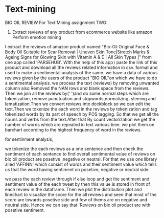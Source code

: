 # Text-mining
BIO OIL REVIEW 
For Text Mining assignment TWO:

1) Extract reviews of any product from ecommerce website like amazon Perform emotion mining

I extract the reviews of amazon product named "Bio-Oil Original Face & Body Oil Suitable for Scar Removal | Uneven Skin Tone|Stretch Marks & Ageing Signs for Glowing Skin with Vitamin A & E | All Skin Types |" from one app called 'PARSEHUB'.
WIth the help of this app i paste the link of this product and download all the reviews related information in csv. format and used to make a sentimental analysis of the same.
we have a data of various reviews given by the users of the product "BIO OIL"on  which we have to do a sentimental analysis. we process the text (reviews) by removing unwanted column also Removed the NAN rows and blank space from the reviews. Then we join all the reviews by(' ')and do some normal steps which are tokenization, remove punctuation and stopwords,normalizing, steming and lematization.Then we convert reviews into dockblock so we can edit the text.Then we tokenize the each word in the reviews by tokenization and tag tokenized words by its part of speech by POS tagging. So that we get all the nouns and verbs from the text.After that By count vectorization we get the number of words which are repeated in text various time. we plot them on barchart according to the highest frequency of word in the reviews. 

for sentinment analysis,

we tokenize the each reviews as a one sentence and then check the sentiment of each sentence to find overall sentimental value of reviews on bio oil product are posetive ,negative or neutral. For that we use one library alled 'AFFINN' which consist of words and their sentiment value which tells us that the word having sentiment on posetive, negative or neutral side.

we pass the each review through if else loop and get the sentiment  and sentiment value of the each tweet by then this value is stored in front of each review in the dataframe. Then we plot the distribution plot and linechart to visualize the score for the all reviews and seen that most of the score are towards posetive side and few of thems are on negative and neutral side. Hence we can say that 'Reviews on bio oil product are with posetive sentiment.
